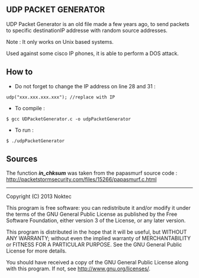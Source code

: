 UDP PACKET GENERATOR 
------
UDP Packet Generator is an old file made a few years ago, to send packets to specific destinationIP addresse with random source addresses. 

Note : It only works on Unix based systems.  

Used against some cisco IP phones, it is able to perform a DOS attack. 


How to
-----

- Do not forget to change the IP address on line  28 and 31 : 

```
udp("xxx.xxx.xxx.xxx"); //replace with IP
```

-  To compile : 

```
$ gcc UDPacketGenerator.c -o udpPacketGenerator

```
- To run :

```
$ ./udpPacketGenerator

```



Sources 
------
The function ***in_chksum***  was taken from the papasmurf source code : http://packetstormsecurity.com/files/15266/papasmurf.c.html



---


Copyright (C) 2013 Noktec

This program is free software: you can redistribute it and/or modify it under the terms of the GNU General Public License as published by the Free Software Foundation, either version 3 of the License, or any later version.

This program is distributed in the hope that it will be useful, but WITHOUT ANY WARRANTY; without even the implied warranty of MERCHANTABILITY or FITNESS FOR A PARTICULAR PURPOSE. See the GNU General Public License for more details.

You should have received a copy of the GNU General Public License along with this program. If not, see http://www.gnu.org/licenses/.